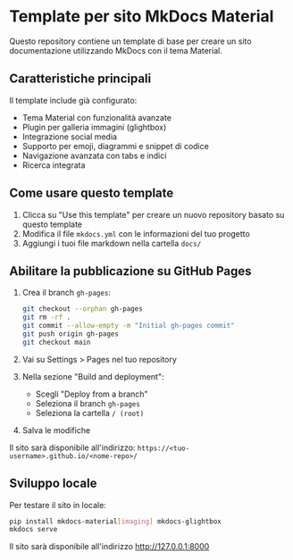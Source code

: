 # Template per sito MkDocs Material

Questo repository contiene un template di base per creare un sito documentazione utilizzando MkDocs con il tema Material.

## Caratteristiche principali

Il template include già configurato:
- Tema Material con funzionalità avanzate
- Plugin per galleria immagini (glightbox)
- Integrazione social media
- Supporto per emoji, diagrammi e snippet di codice
- Navigazione avanzata con tabs e indici
- Ricerca integrata

## Come usare questo template

1. Clicca su "Use this template" per creare un nuovo repository basato su questo template
2. Modifica il file `mkdocs.yml` con le informazioni del tuo progetto
3. Aggiungi i tuoi file markdown nella cartella `docs/`

## Abilitare la pubblicazione su GitHub Pages

1. Crea il branch `gh-pages`:
   ```bash
   git checkout --orphan gh-pages
   git rm -rf .
   git commit --allow-empty -m "Initial gh-pages commit"
   git push origin gh-pages
   git checkout main
   ```

2. Vai su Settings > Pages nel tuo repository
3. Nella sezione "Build and deployment":
   - Scegli "Deploy from a branch"
   - Seleziona il branch `gh-pages`
   - Seleziona la cartella `/ (root)`
4. Salva le modifiche

Il sito sarà disponibile all'indirizzo:
`https://<tuo-username>.github.io/<nome-repo>/`

## Sviluppo locale

Per testare il sito in locale:

```bash
pip install mkdocs-material[imaging] mkdocs-glightbox
mkdocs serve
```

Il sito sarà disponibile all'indirizzo http://127.0.0.1:8000
